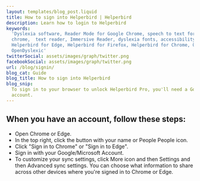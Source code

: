 ```yaml
---
layout: templates/blog_post.liquid
title: How to sign into Helperbird | Helperbird
description: Learn how to login to Helperbird
keywords:
  'Dyslexia software, Reader Mode for Google Chrome, speech to text for chrome, Text to speech for
  chrome,  text reader, Immersive Reader, dyslexia fonts, accessibility software, dyslexia software,
  Helperbird for Edge, Helperbird for Firefox, Helperbird for Chrome, Opendyslexic for Chrome,
  OpenDyslexic'
twitterSocial: assets/images/graph/twitter.png
facebookSocial: assets/images/graph/twitter.png
url: /blog/signin/
blog_cat: Guide
blog_title: How to sign into Helperbird
blog_snip:
  To sign in to your browser to unlock Helperbird Pro, you'll need a Google Account or an Microsoft
  account.
---
```


## When you have an account, follow these steps:

- Open Chrome or Edge.
- In the top right, click the button with your name or People People icon.
- Click "Sign in to Chrome" or "Sign in to Edge".
- Sign in with your Google/Microsoft Account.
- To customize your sync settings, click More icon and then Settings and then Advanced sync
  settings. You can choose what information to share across other devices where you're signed in to
  Chrome or Edge.
